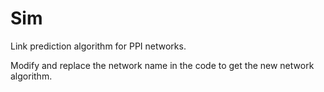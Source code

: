 # Sim
Link prediction algorithm for PPI networks.

Modify and replace the network name in the code to get the new network algorithm.
